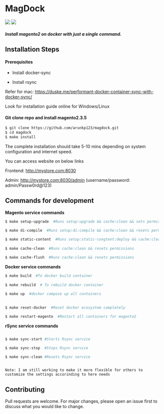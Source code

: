 

# MagDock
<img src="https://img.shields.io/badge/MagDock-Magento2.3.5%20on%20Docker-yellowgreen" /> 
<img src="https://img.shields.io/badge/php7.3.18-Magento2.3.5-blue" />

##### Install magento2 on docker with just a single command.

## Installation Steps
#### Prerequisites ####
- Install docker-sync

- Install rsync

Refer for mac: https://duske.me/performant-docker-container-sync-with-docker-sync/

Look for installation guide online for Windows/Linux

#### Git clone repo and install magento2.3.5 #### 
```sh
$ git clone https://github.com/arunkp123/magdock.git
$ cd magdock
$ make install
```
The complete installation should take 5-10 mins depending on system configuration and internet speed.

You can access website on below links 

Frontend: http://mystore.com:8030
   
   Admin: http://mystore.com:8030/admin (username/password: admin/Passw0rd@123)
   
## Commands for development

**Magento service commands**
```sh
$ make setup-upgrade  #Runs setup:upgrade && cache:clean && sets permissions

$ make di-compile  #Runs setup:di:compile && cache:clean && resets permissions
	
$ make static-content  #Runs setup:static-congtent:deploy && cache:clean && resets permissions
	
$ make cache-clean  #Runs cache:clean && resets permissions

$ make cache-flush  #Runs cache:clean && resets permissions

```

**Docker service commands**
```sh
$ make build  #To docker build container
	
$ make rebuild  # To rebuild docker container
	
$ make up  #docker compose up all containers
	
	
$ make reset-docker  #Reset docker ecosystem completely

$ make restart-magento  #Restart all containers for magento2

```

**rSync service commands**
```sh 

$ make sync-start #Starts Rsync service

$ make sync-stop  #Stops Rsync service

$ make sync-clean #Resets Rsync service
  
```
`Note: I am still working to make it more flexible for others to customize the settings accorinding to here needs`

## Contributing
Pull requests are welcome. For major changes, please open an issue first to discuss what you would like to change.

